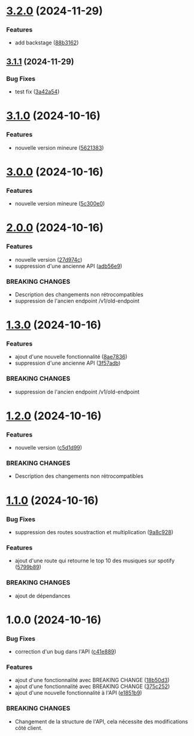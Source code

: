 # [3.2.0](https://github.com/Milan144/OpenDay/compare/v3.1.1...v3.2.0) (2024-11-29)


### Features

* add backstage ([88b3162](https://github.com/Milan144/OpenDay/commit/88b3162899eb33ad2119f4b8d34f9fa75f519043))

## [3.1.1](https://github.com/Milan144/OpenDay/compare/v3.1.0...v3.1.1) (2024-11-29)


### Bug Fixes

* test fix ([3a42a54](https://github.com/Milan144/OpenDay/commit/3a42a546f07517cfd573801a348471a8188accd4))

# [3.1.0](https://github.com/Milan144/OpenDay/compare/v3.0.0...v3.1.0) (2024-10-16)


### Features

* nouvelle version mineure ([5621383](https://github.com/Milan144/OpenDay/commit/562138305e9b1a131092c3ac74fd655d5c260ba0))

# [3.0.0](https://github.com/Milan144/OpenDay/compare/v2.0.0...v3.0.0) (2024-10-16)


### Features

* nouvelle version mineure ([5c300e0](https://github.com/Milan144/OpenDay/commit/5c300e0bb0fd66e30abbee09126172859c92bfa2))

# [2.0.0](https://github.com/Milan144/OpenDay/compare/v1.3.0...v2.0.0) (2024-10-16)


### Features

* nouvelle version ([27d974c](https://github.com/Milan144/OpenDay/commit/27d974c31715f577401f5252a3375f2076f68213))
* suppression d'une ancienne API ([adb56e9](https://github.com/Milan144/OpenDay/commit/adb56e9c6668ab5a5c583588093e988a66a86fe5))


### BREAKING CHANGES

* Description des changements non rétrocompatibles
* suppression de l'ancien endpoint /v1/old-endpoint

# [1.3.0](https://github.com/Milan144/OpenDay/compare/v1.2.0...v1.3.0) (2024-10-16)


### Features

* ajout d'une nouvelle fonctionnalité ([8ae7836](https://github.com/Milan144/OpenDay/commit/8ae7836728d9761d4e5a937cce0295dd04afc93e))
* suppression d'une ancienne API ([3f57adb](https://github.com/Milan144/OpenDay/commit/3f57adbcb7e8b4e1a37f140379904aaa0234fcdc))


### BREAKING CHANGES

* suppression de l'ancien endpoint /v1/old-endpoint

# [1.2.0](https://github.com/Milan144/OpenDay/compare/v1.1.0...v1.2.0) (2024-10-16)


### Features

* nouvelle version ([c5d1d99](https://github.com/Milan144/OpenDay/commit/c5d1d995f5c5fb22c9f0426897a9cb500bde1b04))


### BREAKING CHANGES

* Description des changements non rétrocompatibles

# [1.1.0](https://github.com/Milan144/OpenDay/compare/v1.0.0...v1.1.0) (2024-10-16)


### Bug Fixes

* suppression des routes soustraction et multiplication ([9a8c928](https://github.com/Milan144/OpenDay/commit/9a8c928b3ad1dc20773f5430e319df2445ef8947))


### Features

* ajout d'une route qui retourne le top 10 des musiques sur spotify ([5799b89](https://github.com/Milan144/OpenDay/commit/5799b8946ae2f73fe0eb615cc524a6ca3b75ca88))


### BREAKING CHANGES

* ajout de dépendances

# 1.0.0 (2024-10-16)


### Bug Fixes

* correction d'un bug dans l'API ([c41e889](https://github.com/Milan144/OpenDay/commit/c41e88909c658c1c3b4310d046edcb6a3b2a6fae))


### Features

* ajout d'une fonctionnalité avec BREAKING CHANGE ([18b50d3](https://github.com/Milan144/OpenDay/commit/18b50d35303b8392b8662c55cf44acc10edf96b2))
* ajout d'une fonctionnalité avec BREAKING CHANGE ([375c252](https://github.com/Milan144/OpenDay/commit/375c252119a974d6ec49101147ac7dfbb545ce0f))
* ajout d'une nouvelle fonctionnalité à l'API ([e1851b9](https://github.com/Milan144/OpenDay/commit/e1851b948211677307609c096b218ae765b80e22))


### BREAKING CHANGES

* Changement de la structure de l'API, cela nécessite des modifications côté client.
